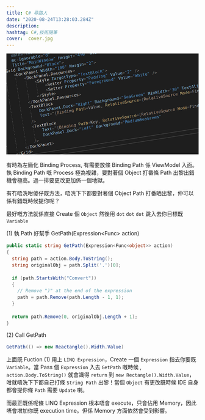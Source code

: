 ```yaml
---
title: C# 尋路人
date: "2020-08-24T13:28:03.284Z"
description:
hashtag: C#,技術隨筆
cover:  cover.jpg
---
```

![Binding](./cover.jpg)

有時為左簡化 Binding Process, 有需要放條 Binding Path 係 ViewModel 入面。執 Binding Path 嘅 Process 極為複雜，要對著個 Object 打番條 Path 出黎出錯機會極高。過一排要更改更加係一個地獄。

有冇唔洗咁傻仔既方法，唔洗下下都要對著個 Object Path 打番晒出黎，仲可以係有錯既時候提你呢？

最好嘅方法就係直接 Create 個 `Object` 然後用 `dot` `dot` `dot` 跳入去你目標既 `Variable`

(1) 執 Path 好幫手 GetPath(Expression<Func<object>> action)
```csharp
public static string GetPath(Expression<Func<object>> action)
{
  string path = action.Body.ToString();
  string originalObj = path.Split('.')[0];

  if (path.StartsWith("Convert"))
  {
    // Remove ")" at the end of the expression
    path = path.Remove(path.Length - 1, 1);
  }

  return path.Remove(0, originalObj.Length + 1);
}
```

(2) Call GetPath
```csharp
GetPath(() => new Reactangle().Width.Value)
```

上面既 Fuction (1) 用上 `LINQ Expression`，Create 一個 `Expression` 指去你要既 `Variable`。當 Pass 個 `Expression` 入去 `GetPath` 嘅時候 , `action.Body.ToString()` 就會識得 `return` 到 `new Rectangle().Width.Value`，咁就唔洗下下都自己打條 `String Path` 出黎！當個 `Object` 有更改既時候 IDE 自身都會提你條 `Path` 需要 `Update` 喇。

而最正既係呢條 LINQ Expression 根本唔會 execute，只會佔用 Memory，因此唔會增加你既 execution time。但係 Memory 方面依然會受到影響。